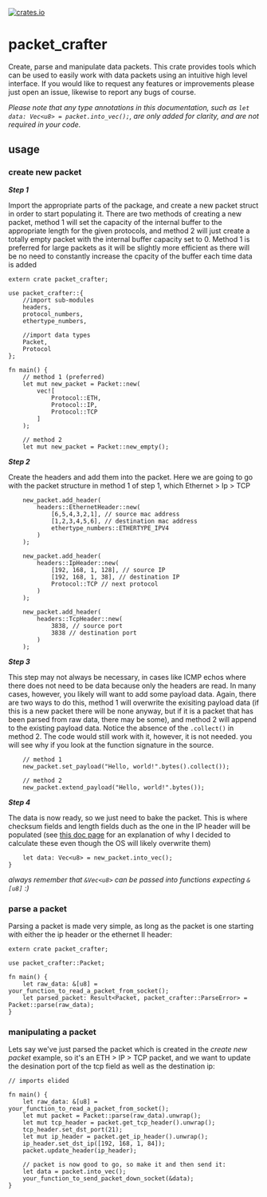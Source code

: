 [![crates.io](https://img.shields.io/crates/v/packet_crafter.svg)](https://crates.io/crates/packet_crafter)

#  packet_crafter

Create, parse and manipulate data packets. This crate provides tools which can be used to easily work with data packets using an intuitive high level interface. If you would like to request any features or improvements please just open an issue, likewise to report any bugs of course.

*Please note that any type annotations in this documentation, such as `let data: Vec<u8> = packet.into_vec();`, are only added for clarity, and are not required in your code.*

## usage

### create new packet

***Step 1***

Import the appropriate parts of the package, and create a new packet struct in order to start populating it. There are two methods of creating a new packet, method 1 will set the capacity of the internal buffer to the appropriate length for the given protocols, and method 2 will just create a totally empty packet with the internal buffer capacity set to 0. Method 1 is preferred for large packets as it will be slightly more efficient as there will be no need to constantly increase the cpacity of the buffer each time data is added


	extern crate packet_crafter;
	
	use packet_crafter::{
		//import sub-modules
		headers,
		protocol_numbers,
		ethertype_numbers,
		
		//import data types
		Packet,
		Protocol
	};
	
	fn main() {		
		// method 1 (preferred)
		let mut new_packet = Packet::new(
			vec![
				Protocol::ETH,
				Protocol::IP,
				Protocol::TCP
			]
		);
	
		// method 2
		let mut new_packet = Packet::new_empty();

***Step 2***

Create the headers and add them into the packet. Here we are going to go with the packet structure in method 1 of step 1, which Ethernet > Ip > TCP
		
		new_packet.add_header(
			headers::EthernetHeader::new(
				[6,5,4,3,2,1], // source mac address
				[1,2,3,4,5,6], // destination mac address
				ethertype_numbers::ETHERTYPE_IPV4
			)
		);

		new_packet.add_header(
			headers::IpHeader::new(
				[192, 168, 1, 128], // source IP
				[192, 168, 1, 38], // destination IP
				Protocol::TCP // next protocol
			)
		);

		new_packet.add_header(
			headers::TcpHeader::new(
				3838, // source port
				3838 // destination port
			)
		);

***Step 3***

This step may not always be necessary, in cases like ICMP echos where there does not need to be data because only the headers are read. In many cases, however, you likely will want to add some payload data. Again, there are two ways to do this, method 1 will overwrite the exisiting payload data (if this is a new packet there will be none anyway, but if it is a packet that has been parsed from raw data, there may be some), and method 2 will append to the existing payload data. Notice the absence of the `.collect()` in method 2. The code would still work with it, however, it is not needed. you will see why if you look at the function signature in the source.
		
		
		// method 1
		new_packet.set_payload("Hello, world!".bytes().collect());
		
		// method 2
		new_packet.extend_payload("Hello, world!".bytes());
***Step 4***

The data is now ready, so we just need to bake the packet. This is where checksum fields and length fields duch as the one in the IP header will be populated (see [this doc page](https://docs.rs/packet_crafter/0.1.4/packet_crafter/headers/trait.Header.html#tymethod.make) for an explanation of why I decided to calculate these even though the OS will likely overwrite them)
		
		let data: Vec<u8> = new_packet.into_vec();
	}
*always remember that `&Vec<u8>` can be passed into functions expecting `&[u8]` :)*
	
### parse a packet

Parsing a packet is made very simple, as long as the packet is one starting with either the ip header or the ethernet II header:

	extern crate packet_crafter;

	use packet_crafter::Packet;

	fn main() {
		let raw_data: &[u8] = your_function_to_read_a_packet_from_socket();
		let parsed_packet: Result<Packet, packet_crafter::ParseError> = Packet::parse(raw_data);
	}

### manipulating a packet

Lets say we've just parsed the packet which is created in the *create new packet* example, so it's an ETH > IP > TCP packet, and we want to update the desination port of the tcp field as well as the destination ip:

	// imports elided

	fn main() {
		let raw_data: &[u8] = your_function_to_read_a_packet_from_socket();
		let mut packet = Packet::parse(raw_data).unwrap();
		let mut tcp_header = packet.get_tcp_header().unwrap();
		tcp_header.set_dst_port(21);
		let mut ip_header = packet.get_ip_header().unwrap();
		ip_header.set_dst_ip([192, 168, 1, 84]);
		packet.update_header(ip_header);

		// packet is now good to go, so make it and then send it:
		let data = packet.into_vec();
		your_function_to_send_packet_down_socket(&data);
	}